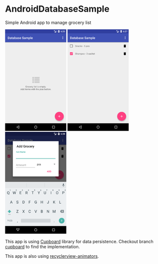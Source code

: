 # AndroidDatabaseSample
Simple Android app to manage grocery list

<img src="images/Screenshot_1.png" alt="Drawing" width=200/> <img src="images/Screenshot_2.png" alt="Drawing" width=200/> <img src="images/Screenshot_3.png" alt="Drawing" width=200/>

This app is using [Cupboard](https://bitbucket.org/littlerobots/cupboard) library for data persistence. Checkout branch [cupboard](https://github.com/untungs/AndroidDatabaseSample/tree/cupboard) to find the implementation.

This app is also using [recyclerview-animators](https://github.com/wasabeef/recyclerview-animators).
